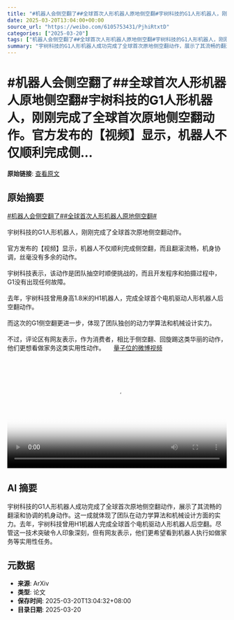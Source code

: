 ```yaml
---
title: "#机器人会侧空翻了##全球首次人形机器人原地侧空翻#宇树科技的G1人形机器人，刚刚完成了全球首次原地侧空翻动作。官方发布的【视频】显示，机器人不仅顺利完成侧..."
date: 2025-03-20T13:04:00+00:00
source_url: "https://weibo.com/6105753431/PjhiRtxtD"
categories: ["2025-03-20"]
tags: ["机器人会侧空翻了##全球首次人形机器人原地侧空翻#宇树科技的G1人形机器人，刚刚完成了全球首次原地侧空翻动作。官方发布的【视频】显示，机器人不仅顺利完成侧"]
summary: "宇树科技的G1人形机器人成功完成了全球首次原地侧空翻动作，展示了其流畅的翻滚和协调的机身动作。这一成就体现了团队在动力学算法和机械设计方面的实力。去年，宇树科技曾用H1机器人完成全球首个电机驱动人形机器人后空翻。尽管这一技术突破令人印象深刻，但有网友表示，他们更希望看到机器人执行如做家务等实用性任务。"
---
```


# #机器人会侧空翻了##全球首次人形机器人原地侧空翻#宇树科技的G1人形机器人，刚刚完成了全球首次原地侧空翻动作。官方发布的【视频】显示，机器人不仅顺利完成侧...

**原始链接**: [查看原文](https://weibo.com/6105753431/PjhiRtxtD)

## 原始摘要

<a href="https://m.weibo.cn/search?containerid=231522type%3D1%26t%3D10%26q%3D%23%E6%9C%BA%E5%99%A8%E4%BA%BA%E4%BC%9A%E4%BE%A7%E7%A9%BA%E7%BF%BB%E4%BA%86%23&amp;extparam=%23%E6%9C%BA%E5%99%A8%E4%BA%BA%E4%BC%9A%E4%BE%A7%E7%A9%BA%E7%BF%BB%E4%BA%86%23" data-hide=""><span class="surl-text">#机器人会侧空翻了#</span></a><a href="https://m.weibo.cn/search?containerid=231522type%3D1%26t%3D10%26q%3D%23%E5%85%A8%E7%90%83%E9%A6%96%E6%AC%A1%E4%BA%BA%E5%BD%A2%E6%9C%BA%E5%99%A8%E4%BA%BA%E5%8E%9F%E5%9C%B0%E4%BE%A7%E7%A9%BA%E7%BF%BB%23&amp;extparam=%23%E5%85%A8%E7%90%83%E9%A6%96%E6%AC%A1%E4%BA%BA%E5%BD%A2%E6%9C%BA%E5%99%A8%E4%BA%BA%E5%8E%9F%E5%9C%B0%E4%BE%A7%E7%A9%BA%E7%BF%BB%23" data-hide=""><span class="surl-text">#全球首次人形机器人原地侧空翻#</span></a><br><br>宇树科技的G1人形机器人，刚刚完成了全球首次原地侧空翻动作。<br><br>官方发布的【视频】显示，机器人不仅顺利完成侧空翻，而且翻滚流畅，机身协调，丝毫没有多余的动作。<br>  <br>宇树科技表示，该动作是团队抽空时顺便挑战的，而且开发程序和拍摄过程中，G1没有出现任何故障。<br>  <br>去年，宇树科技曾用身高1.8米的H1机器人，完成全球首个电机驱动人形机器人后空翻动作。  <br>  <br>而这次的G1侧空翻更进一步，体现了团队独创的动力学算法和机械设计实力。<br><br>不过，评论区有网友表示，作为消费者，相比于侧空翻、回旋踢这类华丽的动作，他们更想看做家务这类实用性动作。 <a href="https://video.weibo.com/show?fid=1034:5145947307442243" data-hide=""><span class="url-icon"><img style="width: 1rem;height: 1rem" src="https://h5.sinaimg.cn/upload/2015/09/25/3/timeline_card_small_video_default.png" referrerpolicy="no-referrer"></span><span class="surl-text">量子位的微博视频</span></a><br clear="both"><div style="clear: both"></div><video controls="controls" poster="https://tvax1.sinaimg.cn/orj480/006Fd7o3ly1hzmd0apgkqj31hc0u0760.jpg" style="width: 100%"><source src="https://f.video.weibocdn.com/o0/v7MDnyKElx08mNxHZWFa010412008uLn0E010.mp4?label=mp4_720p&amp;template=1280x720.25.0&amp;ori=0&amp;ps=1CwnkDw1GXwCQx&amp;Expires=1742450600&amp;ssig=wfz0Sz2t90&amp;KID=unistore,video"><source src="https://f.video.weibocdn.com/o0/1AxCYHlMlx08mNxHxd4c010412004kHk0E010.mp4?label=mp4_hd&amp;template=852x480.25.0&amp;ori=0&amp;ps=1CwnkDw1GXwCQx&amp;Expires=1742450600&amp;ssig=TeA0zV5%2Byj&amp;KID=unistore,video"><source src="https://f.video.weibocdn.com/o0/i6bh1Zbslx08mNxHh15m010412002Lec0E010.mp4?label=mp4_ld&amp;template=640x360.25.0&amp;ori=0&amp;ps=1CwnkDw1GXwCQx&amp;Expires=1742450600&amp;ssig=5pZcfy%2B1bX&amp;KID=unistore,video"><p>视频无法显示，请前往<a href="https://video.weibo.com/show?fid=1034%3A5145947307442243" target="_blank" rel="noopener noreferrer">微博视频</a>观看。</p></video>

## AI 摘要

宇树科技的G1人形机器人成功完成了全球首次原地侧空翻动作，展示了其流畅的翻滚和协调的机身动作。这一成就体现了团队在动力学算法和机械设计方面的实力。去年，宇树科技曾用H1机器人完成全球首个电机驱动人形机器人后空翻。尽管这一技术突破令人印象深刻，但有网友表示，他们更希望看到机器人执行如做家务等实用性任务。

## 元数据

- **来源**: ArXiv
- **类型**: 论文
- **保存时间**: 2025-03-20T13:04:32+08:00
- **目录日期**: 2025-03-20
